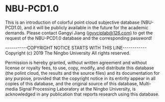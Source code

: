 # NBU-PCD1.0
This is an introduction of colorful point cloud subjective database (NBU-PCD1.0), and it will be publicly available in the future for the academic demands. Please contact Gangyi Jiang (jgyvciplab@126.com) to get the request of the NBU-PCD1.0 database and the corresponding password!

-----------COPYRIGHT NOTICE STARTS WITH THIS LINE------------ Copyright (c) 2019 The Ningbo University All rights reserved.

Permission is hereby granted, without written agreement and without license or royalty fees, to use, copy, modify, and distribute this database (the polint cloud, the results and the source files) and its documentation for any purpose, provided that the copyright notice in its entirity appear in all copies of this database, and the original source of this database,
Multi-media Signal Processing Laboratory at the Ningbo University, is acknowledged in any publication that reports research using this database. 
